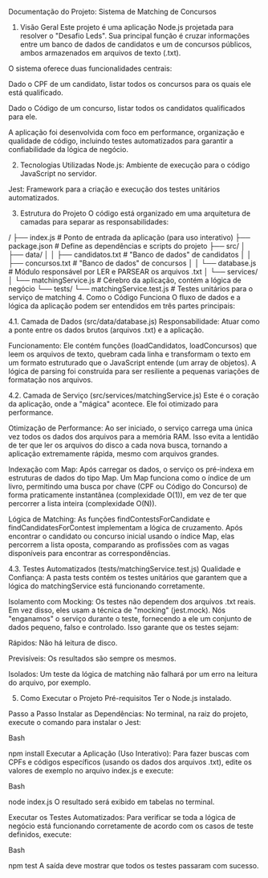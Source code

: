 Documentação do Projeto: Sistema de Matching de Concursos
1. Visão Geral
Este projeto é uma aplicação Node.js projetada para resolver o "Desafio Leds". Sua principal função é cruzar informações entre um banco de dados de candidatos e um de concursos públicos, ambos armazenados em arquivos de texto (.txt).

O sistema oferece duas funcionalidades centrais:

Dado o CPF de um candidato, listar todos os concursos para os quais ele está qualificado.

Dado o Código de um concurso, listar todos os candidatos qualificados para ele.

A aplicação foi desenvolvida com foco em performance, organização e qualidade de código, incluindo testes automatizados para garantir a confiabilidade da lógica de negócio.

2. Tecnologias Utilizadas
Node.js: Ambiente de execução para o código JavaScript no servidor.

Jest: Framework para a criação e execução dos testes unitários automatizados.

3. Estrutura do Projeto
O código está organizado em uma arquitetura de camadas para separar as responsabilidades:

/
├── index.js                # Ponto de entrada da aplicação (para uso interativo)
├── package.json            # Define as dependências e scripts do projeto
├── src/
│   ├── data/
│   │   ├── candidatos.txt  # "Banco de dados" de candidatos
│   │   ├── concursos.txt   # "Banco de dados" de concursos
│   │   └── database.js     # Módulo responsável por LER e PARSEAR os arquivos .txt
│   └── services/
│       └── matchingService.js # Cérebro da aplicação, contém a lógica de negócio
└── tests/
    └── matchingService.test.js # Testes unitários para o serviço de matching
4. Como o Código Funciona
O fluxo de dados e a lógica da aplicação podem ser entendidos em três partes principais:

4.1. Camada de Dados (src/data/database.js)
Responsabilidade: Atuar como a ponte entre os dados brutos (arquivos .txt) e a aplicação.

Funcionamento: Ele contém funções (loadCandidatos, loadConcursos) que leem os arquivos de texto, quebram cada linha e transformam o texto em um formato estruturado que o JavaScript entende (um array de objetos). A lógica de parsing foi construída para ser resiliente a pequenas variações de formatação nos arquivos.

4.2. Camada de Serviço (src/services/matchingService.js)
Este é o coração da aplicação, onde a "mágica" acontece. Ele foi otimizado para performance.

Otimização de Performance: Ao ser iniciado, o serviço carrega uma única vez todos os dados dos arquivos para a memória RAM. Isso evita a lentidão de ter que ler os arquivos do disco a cada nova busca, tornando a aplicação extremamente rápida, mesmo com arquivos grandes.

Indexação com Map: Após carregar os dados, o serviço os pré-indexa em estruturas de dados do tipo Map. Um Map funciona como o índice de um livro, permitindo uma busca por chave (CPF ou Código do Concurso) de forma praticamente instantânea (complexidade O(1)), em vez de ter que percorrer a lista inteira (complexidade O(N)).

Lógica de Matching: As funções findContestsForCandidate e findCandidatesForContest implementam a lógica de cruzamento. Após encontrar o candidato ou concurso inicial usando o índice Map, elas percorrem a lista oposta, comparando as profissões com as vagas disponíveis para encontrar as correspondências.

4.3. Testes Automatizados (tests/matchingService.test.js)
Qualidade e Confiança: A pasta tests contém os testes unitários que garantem que a lógica do matchingService está funcionando corretamente.

Isolamento com Mocking: Os testes não dependem dos arquivos .txt reais. Em vez disso, eles usam a técnica de "mocking" (jest.mock). Nós "enganamos" o serviço durante o teste, fornecendo a ele um conjunto de dados pequeno, falso e controlado. Isso garante que os testes sejam:

Rápidos: Não há leitura de disco.

Previsíveis: Os resultados são sempre os mesmos.

Isolados: Um teste da lógica de matching não falhará por um erro na leitura do arquivo, por exemplo.

5. Como Executar o Projeto
Pré-requisitos
Ter o Node.js instalado.

Passo a Passo
Instalar as Dependências:
No terminal, na raiz do projeto, execute o comando para instalar o Jest:

Bash

npm install
Executar a Aplicação (Uso Interativo):
Para fazer buscas com CPFs e códigos específicos (usando os dados dos arquivos .txt), edite os valores de exemplo no arquivo index.js e execute:

Bash

node index.js
O resultado será exibido em tabelas no terminal.

Executar os Testes Automatizados:
Para verificar se toda a lógica de negócio está funcionando corretamente de acordo com os casos de teste definidos, execute:

Bash

npm test
A saída deve mostrar que todos os testes passaram com sucesso.